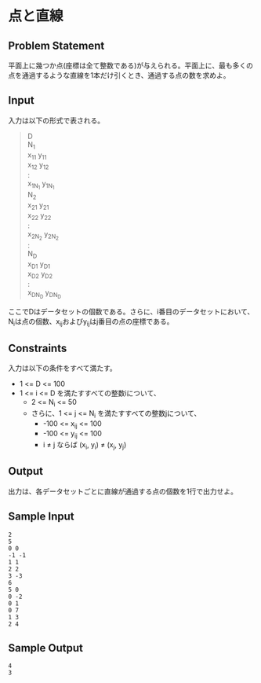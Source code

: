 点と直線
=

Problem Statement
-

平面上に幾つか点(座標は全て整数である)が与えられる。平面上に、最も多くの点を通過するような直線を1本だけ引くとき、通過する点の数を求めよ。

Input
-

入力は以下の形式で表される。

> D<br>
> N<sub>1</sub><br>
> x<sub>11</sub> y<sub>11</sub><br>
> x<sub>12</sub> y<sub>12</sub><br>
> :<br>
> x<sub>1N<sub>1</sub></sub> y<sub>1N<sub>1</sub></sub><br>
> N<sub>2</sub><br>
> x<sub>21</sub> y<sub>21</sub><br>
> x<sub>22</sub> y<sub>22</sub><br>
> :<br>
> x<sub>2N<sub>2</sub></sub> y<sub>2N<sub>2</sub></sub><br>
> :<br>
> N<sub>D</sub><br>
> x<sub>D1</sub> y<sub>D1</sub><br>
> x<sub>D2</sub> y<sub>D2</sub><br>
> :<br>
> x<sub>DN<sub>D</sub></sub> y<sub>DN<sub>D</sub></sub><br>

ここでDはデータセットの個数である。さらに、i番目のデータセットにおいて、N<sub>i</sub>は点の個数、x<sub>ij</sub>およびy<sub>ij</sub>はj番目の点の座標である。

Constraints
-

入力は以下の条件をすべて満たす。

* 1 <= D <= 100
* 1 <= i <= D を満たすすべての整数iについて、
    * 2 <= N<sub>i</sub> <= 50
    * さらに、1 <= j <= N<sub>i</sub> を満たすすべての整数jについて、
        * -100 <= x<sub>ij</sub> <= 100
        * -100 <= y<sub>ij</sub> <= 100
		* i ≠ j ならば (x<sub>i</sub>, y<sub>i</sub>) ≠ (x<sub>j</sub>, y<sub>j</sub>)

Output
-

出力は、各データセットごとに直線が通過する点の個数を1行で出力せよ。

Sample Input
-

    2
    5
    0 0
    -1 -1
    1 1
    2 2
    3 -3
    6
    5 0
    0 -2
    0 1
    0 7
    1 3
    2 4

Sample Output
--

    4
    3

